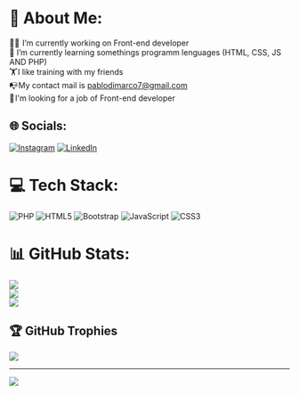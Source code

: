 # 💫 About Me:
👨‍💻  I’m currently working on Front-end developer<br>🌱 I’m currently learning somethings programm lenguages (HTML, CSS, JS AND PHP)<br>🏋️ I like training with my friends<br>📭 My contact mail is pablodimarco7@gmail.com<br>🔎 I'm looking for a job of Front-end developer<br>


## 🌐 Socials:
[![Instagram](https://img.shields.io/badge/Instagram-%23E4405F.svg?logo=Instagram&logoColor=white)](https://instagram.com/https://www.instagram.com/pablo.dimarco.77/) [![LinkedIn](https://img.shields.io/badge/LinkedIn-%230077B5.svg?logo=linkedin&logoColor=white)](https://linkedin.com/in/https://www.linkedin.com/in/pablo-di-marco/) 

# 💻 Tech Stack:
![PHP](https://img.shields.io/badge/php-%23777BB4.svg?style=for-the-badge&logo=php&logoColor=white) ![HTML5](https://img.shields.io/badge/html5-%23E34F26.svg?style=for-the-badge&logo=html5&logoColor=white) ![Bootstrap](https://img.shields.io/badge/bootstrap-%23563D7C.svg?style=for-the-badge&logo=bootstrap&logoColor=white) ![JavaScript](https://img.shields.io/badge/javascript-%23323330.svg?style=for-the-badge&logo=javascript&logoColor=%23F7DF1E) ![CSS3](https://img.shields.io/badge/css3-%231572B6.svg?style=for-the-badge&logo=css3&logoColor=white)
# 📊 GitHub Stats:
![](https://github-readme-stats.vercel.app/api?username=pablodimarco&theme=dark&hide_border=false&include_all_commits=false&count_private=false)<br/>
![](https://github-readme-streak-stats.herokuapp.com/?user=pablodimarco&theme=dark&hide_border=false)<br/>
![](https://github-readme-stats.vercel.app/api/top-langs/?username=pablodimarco&theme=dark&hide_border=false&include_all_commits=false&count_private=false&layout=compact)

## 🏆 GitHub Trophies
![](https://github-profile-trophy.vercel.app/?username=pablodimarco&theme=radical&no-frame=false&no-bg=true&margin-w=4)

---
[![](https://visitcount.itsvg.in/api?id=pablodimarco&icon=0&color=0)](https://visitcount.itsvg.in)

<!-- Proudly created with GPRM ( https://gprm.itsvg.in ) -->

